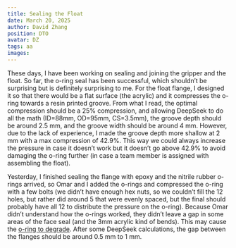 ```yaml
---
title: Sealing the Float
date: March 20, 2025
author: David Zhang
position: DTO
avatar: DZ
tags: aa
images:
---
```

These days, I have been working on sealing and joining the gripper and the float. So far, the o-ring seal has been successful, which shouldn’t be surprising but is definitely surprising to me. For the float flange, I designed it so that there would be a flat surface (the acrylic) and it compresses the o-ring towards a resin printed groove. From what I read, the optimal compression should be a 25% compression, and allowing DeepSeek to do all the math (ID=88mm, OD=95mm, CS=3.5mm), the groove depth should be around 2.5 mm, and the groove width should be around 4 mm. However, due to the lack of experience, I made the groove depth more shallow at 2 mm with a max compression of 42.9%. This way we could always increase the pressure in case it doesn’t work but it doesn’t go above 42.9% to avoid damaging the o-ring further (in case a team member is assigned with assembling the float). 

Yesterday, I finished sealing the flange with epoxy and the nitrile rubber o-rings arrived, so Omar and I added the o-rings and compressed the o-ring with a few bolts (we didn’t have enough hex nuts, so we couldn’t fill the 12 holes, but rather did around 5 that were evenly spaced, but the final should probably have all 12 to distribute the pressure on the o-ring). Because Omar didn’t understand how the o-rings worked, they didn’t leave a gap in some areas of the face seal (and the 3mm acrylic kind of bends). This may cause the [o-ring to degrade](https://eriks.com/en/know-how-hub/blogs/o-ring-degradation-characteristics-causes-solutions/). After some DeepSeek calculations, the gap between the flanges should be around 0.5 mm to 1 mm. 

